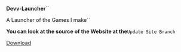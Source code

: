 **Devv-Launcher**``

A Launcher of the Games I make``


**You can look at the source of the Website at the**`Update Site Branch`

  <p><a href="https://github.com/pixthehe/Devv-Launcher/archive/master.zip">Download</a></p>
